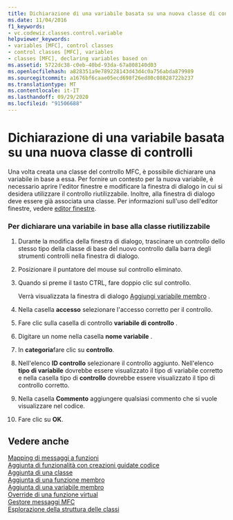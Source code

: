 ```yaml
---
title: Dichiarazione di una variabile basata su una nuova classe di controlli
ms.date: 11/04/2016
f1_keywords:
- vc.codewiz.classes.control.variable
helpviewer_keywords:
- variables [MFC], control classes
- control classes [MFC], variables
- classes [MFC], declaring variables based on
ms.assetid: 5722dc38-c0eb-40bd-93da-67a808140d03
ms.openlocfilehash: a828351a9e789228143d43d4c0a756abda879989
ms.sourcegitcommit: a1676bf6caae05ecd698f26ed80c08828722b237
ms.translationtype: MT
ms.contentlocale: it-IT
ms.lasthandoff: 09/29/2020
ms.locfileid: "91506688"
---
```

# <a name="declaring-a-variable-based-on-your-new-control-class"></a>Dichiarazione di una variabile basata su una nuova classe di controlli

Una volta creata una classe del controllo MFC, è possibile dichiarare una variabile in base a essa. Per fornire un contesto per la nuova variabile, è necessario aprire l'editor finestre e modificare la finestra di dialogo in cui si desidera utilizzare il controllo riutilizzabile. Inoltre, alla finestra di dialogo deve essere già associata una classe. Per informazioni sull'uso dell'editor finestre, vedere [editor finestre](../../windows/dialog-editor.md).

### <a name="to-declare-a-variable-based-on-your-reusable-class"></a>Per dichiarare una variabile in base alla classe riutilizzabile

1. Durante la modifica della finestra di dialogo, trascinare un controllo dello stesso tipo della classe di base del nuovo controllo dalla barra degli strumenti controlli nella finestra di dialogo.

1. Posizionare il puntatore del mouse sul controllo eliminato.

1. Quando si preme il tasto CTRL, fare doppio clic sul controllo.

   Verrà visualizzata la finestra di dialogo [Aggiungi variabile membro](../../ide/adding-a-member-variable-visual-cpp.md#add-member-variable-wizard) .

1. Nella casella **accesso** selezionare l'accesso corretto per il controllo.

1. Fare clic sulla casella di controllo **variabile di controllo** .

1. Digitare un nome nella casella **nome variabile** .

1. In **categoria**fare clic su **controllo**.

1. Nell'elenco **ID controllo** selezionare il controllo aggiunto. Nell'elenco **tipo di variabile** dovrebbe essere visualizzato il tipo di variabile corretto e nella casella tipo di **controllo** dovrebbe essere visualizzato il tipo di controllo corretto.

1. Nella casella **Commento** aggiungere qualsiasi commento che si vuole visualizzare nel codice.

1. Fare clic su **OK**.

## <a name="see-also"></a>Vedere anche

[Mapping di messaggi a funzioni](../../mfc/reference/mapping-messages-to-functions.md)<br/>
[Aggiunta di funzionalità con creazioni guidate codice](../../ide/adding-functionality-with-code-wizards-cpp.md)<br/>
[Aggiunta di una classe](../../ide/adding-a-class-visual-cpp.md)<br/>
[Aggiunta di una funzione membro](../../ide/adding-a-member-function-visual-cpp.md)<br/>
[Aggiunta di una variabile membro](../../ide/adding-a-member-variable-visual-cpp.md)<br/>
[Override di una funzione virtual](../../ide/overriding-a-virtual-function-visual-cpp.md)<br/>
[Gestore messaggi MFC](../../mfc/reference/adding-an-mfc-message-handler.md)<br/>
[Esplorazione della struttura delle classi](../../ide/navigate-code-cpp.md)
